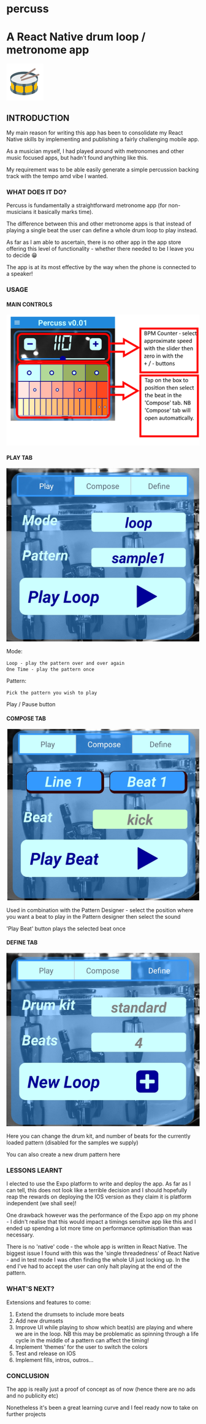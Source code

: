 # percuss

# A React Native drum loop / metronome app

![Percuss](/assets/images/drumicon.png)

## INTRODUCTION

My main reason for writing this app has been to consolidate my React Native skills by implementing and publishing a fairly challenging mobile app.

As a musician myself, I had played around with metronomes and other music focused apps, but hadn't found anything like this.

My requirement was to be able easily generate a simple percussion backing track with the tempo amd vibe I wanted.

### WHAT DOES IT DO?

Percuss is fundamentally a straightforward metronome app (for non-musicians it basically marks time).

The difference between this and other metronome apps is that instead of playing a single beat the user can define a whole drum loop to play instead.

As far as I am able to ascertain, there is no other app in the app store offering this level of functionality - whether there needed to be I leave you to decide :grin:

The app is at its most effective by the way when the phone is connected to a speaker!

### USAGE

#### MAIN CONTROLS
![usage](/assets/images/usage1.png)

#### PLAY TAB
![PLAY](/assets/images/playtab.png)

Mode:

    Loop - play the pattern over and over again
    One Time - play the pattern once

Pattern:

    Pick the pattern you wish to play

Play / Pause button

#### COMPOSE TAB
![COMPOSE](/assets/images/composetab.png)

Used in combination with the Pattern Designer - select the position where you want a beat to play in the Pattern designer then select the sound

'Play Beat' button plays the selected beat once

#### DEFINE TAB
![DEFINE](/assets/images/definetab.png)

Here you can change the drum kit, and number of beats for the currently loaded pattern (disabled for the samples we supply)

You can also create a new drum pattern here

### LESSONS LEARNT

I elected to use the Expo platform to write and deploy the app. As far as I can tell, this does not look like a terrible decision and I should hopefully reap the rewards on deploying the IOS version as they claim it is platform independent (we shall see)!

One drawback however was the performance of the Expo app on my phone - I didn't realise that this would impact a timings sensitve app like this and I ended up spendng a lot more time on performance optimisation than was necessary.

There is no 'native' code - the whole app is written in React Native. The biggest issue I found with this was the 'single threadedness' of React Native - and in test mode I was often finding the whole UI just locking up. In the end I've had to accept the user can only halt playing at the end of the pattern.

### WHAT'S NEXT?

Extensions and features to come:
1. Extend the drumsets to include more beats
1. Add new drumsets
1. Improve UI while playing to show which beat(s) are playing and where we are in the loop. NB this may be problematic as spinning through a life cycle in the middle of a pattern can affect the timing!
1. Implement 'themes' for the user to switch the colors
1. Test and release on IOS
1. Implement fills, intros, outros...

### CONCLUSION

The app is really just a proof of concept as of now (hence there are no ads and no publicity etc)

Nonetheless it's been a great learning curve and I feel ready now to take on further projects 
